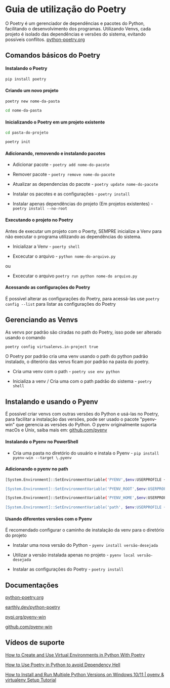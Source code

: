 # Guia de utilização do Poetry 
    

O Poetry é um gerenciador de dependências e pacotes do Python, facilitando o desenvolvimento dos programas. Utilizando Venvs, cada projeto é isolado das dependências e versões do sistema, evitando possíveis conflitos. [python-poetry.org](https://python-poetry.org/)
## Comandos básicos do Poetry
#### Instalando o  Poetry
```bash
pip install poetry
```
#### Criando um novo projeto
```bash
poetry new nome-da-pasta 
        
cd nome-da-pasta
```

#### Inicializando o Poetry em um projeto existente
```bash
cd pasta-do-projeto

poetry init 
```
#### Adicionando, removendo e instalando pacotes
- Adicionar pacote - `poetry add nome-do-pacote`

- Remover pacote - `poetry remove nome-do-pacote` 

- Atualizar as dependencias do pacote - `poetry update nome-do-pacote`

- Instalar os pacotes e as configurações - `poetry install`

- Instalar apenas dependências do projeto (Em projetos existentes) - `poetry install --no-root`

   
    
#### Executando o projeto no Poetry
Antes de executar um projeto com o Poerty, SEMPRE inicialize a Venv para não executar o programa utilizando as dependências do sistema.

- Inicializar a Venv - `poerty shell`

- Excecutar o arquivo - `python nome-do-arquivo.py`

ou

- Excecutar o arquivo `poetry run python nome-do arquivo.py`

#### Acessando as configurações do Poetry
É possível alterar as configurações do Poetry, para acessá-las use `poetry config --list` para listar as configurações do Poetry
## Gerenciando as Venvs
As venvs por padrão são ciradas no path do Poetry, isso pode ser alterado usando o comando 

```bash
poetry config virtualenvs.in-project true
``` 

O Poetry por padrão cria uma venv usando o path do python padrão instalado, o diterório das venvs ficam por padrão na pasta do poetry.

- Cria uma venv com o path - `poetry use env python` 

- Inicializa a venv / Cria uma com o path padrão do sistema - `poetry shell`

## Instalando e usando o Pyenv
É possível criar venvs com outras versões do Python e usá-las no Poetry, para facilitar a instalação
das versões, pode ser usado o pacote "pyenv-win" que gerencia as versões do Python. 
O pyenv originalmente suporta macOs e Unix, saiba mais em: [github.com/pyenv](https://github.com/pyenv/pyenv) 
#### Instalando o Pyenv no PowerShell

- Cria uma pasta no diretório do usuário e instala o Pyenv - `pip install pyenv-win --target \.pyenv`

#### Adicionando o pyenv no path
```bash
[System.Environment]::SetEnvironmentVariable('PYENV',$env:USERPROFILE + "\.pyenv\pyenv-win\","User") 

[System.Environment]::SetEnvironmentVariable('PYENV_ROOT',$env:USERPROFILE + "\.pyenv\pyenv-win\","User")

[System.Environment]::SetEnvironmentVariable('PYENV_HOME',$env:USERPROFILE + "\.pyenv\pyenv-win\","User")
    
[System.Environment]::SetEnvironmentVariable('path', $env:USERPROFILE + "\.pyenv\pyenv-win\bin;" + $env:USERPROFILE + "\.pyenv\pyenv-win\shims;" + [System.Environment]::GetEnvironmentVariable('path', "User"),"User")
```

#### Usando diferentes versões com o Pyenv
É recomendado configurar o caminho de instalação da venv para o diretório do projeto

- Instalar uma nova versão do Python - `pyenv install versão-desejada`    
- Utilizar a versão instalada apenas no projeto - `pyenv local versão-desejada`

- Instalar as configurações do Poetry - `poetry install`

## Documentações
[python-poetry.org](https://python-poetry.org/docs/)

[earthly.dev/python-poetry](https://earthly.dev/blog/python-poetry/)

[pypi.org/pyenv-win](https://pypi.org/project/pyenv-win/#add-system-settings)

[github.com/pyenv-win](https://github.com/pyenv-win/pyenv-win)
## Vídeos de suporte
[How to Create and Use Virtual Environments in Python With Poetry](https://www.youtube.com/watch?v=0f3moPe_bhk)

[How to Use Poetry in Python to avoid Dependency Hell](https://www.youtube.com/watch?v=V5rKVrVhEh8&t=6s)

[How to Install and Run Multiple Python Versions on Windows 10/11 | pyenv & virtualenv Setup Tutorial](https://www.youtube.com/watch?v=HTx18uyyHw8)
